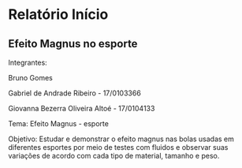 # Relatório Início
## Efeito Magnus no esporte
Integrantes:  

  Bruno Gomes  
  
  Gabriel de Andrade Ribeiro - 17/0103366  
  
  Giovanna Bezerra Oliveira Altoé - 17/0104133  
  
Tema: Efeito Magnus - esporte  

Objetivo: Estudar e demonstrar o efeito magnus nas bolas usadas em diferentes esportes por meio de testes com fluidos e observar suas variações de acordo com cada tipo de material, tamanho e peso.
